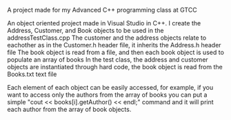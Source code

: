 A project made for my Advanced C++ programming class at GTCC


An object oriented project made in Visual Studio in C++.
I create the Address, Customer, and Book objects to be used in the addressTestClass.cpp
The customer and the address objects relate to eachother as in the Customer.h header file, it inherits the Address.h header file 
The book object is read from a file, and then each book object is used to populate an array of books
In the test class, the address and customer objects are instantiated through hard code, the book object is read from the Books.txt text file

Each element of each object can be easily accessed, for example, if you want to access only the authors from the array of books you can put a simple
"cout << books[i].getAuthor() << endl;" command and it will print each author from the array of book objects.
